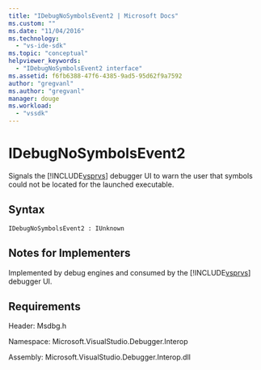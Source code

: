 ```yaml
---
title: "IDebugNoSymbolsEvent2 | Microsoft Docs"
ms.custom: ""
ms.date: "11/04/2016"
ms.technology: 
  - "vs-ide-sdk"
ms.topic: "conceptual"
helpviewer_keywords: 
  - "IDebugNoSymbolsEvent2 interface"
ms.assetid: f6fb6388-47f6-4385-9ad5-95d62f9a7592
author: "gregvanl"
ms.author: "gregvanl"
manager: douge
ms.workload: 
  - "vssdk"
---
```

# IDebugNoSymbolsEvent2
Signals the [!INCLUDE[vsprvs](../../../code-quality/includes/vsprvs_md.md)] debugger UI to warn the user that symbols could not be located for the launched executable.  
  
## Syntax  
  
```  
IDebugNoSymbolsEvent2 : IUnknown  
```  
  
## Notes for Implementers  
 Implemented by debug engines and consumed by the [!INCLUDE[vsprvs](../../../code-quality/includes/vsprvs_md.md)] debugger UI.  
  
## Requirements  
 Header: Msdbg.h  
  
 Namespace: Microsoft.VisualStudio.Debugger.Interop  
  
 Assembly: Microsoft.VisualStudio.Debugger.Interop.dll